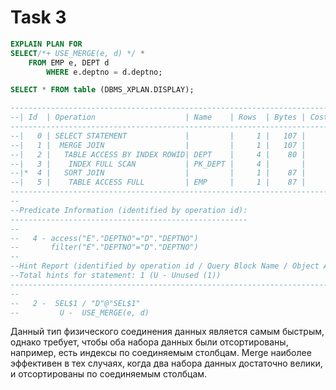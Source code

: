 # Task 3

```sql
EXPLAIN PLAN FOR
SELECT/*+ USE_MERGE(e, d) */ *
    FROM EMP e, DEPT d
        WHERE e.deptno = d.deptno;

SELECT * FROM table (DBMS_XPLAN.DISPLAY);

------------------------------------------------------------------------------------------
--| Id  | Operation                    | Name    | Rows  | Bytes | Cost (%CPU)| Time     |
------------------------------------------------------------------------------------------
--|   0 | SELECT STATEMENT             |         |     1 |   107 |     7  (15)| 00:00:01 |
--|   1 |  MERGE JOIN                  |         |     1 |   107 |     7  (15)| 00:00:01 |
--|   2 |   TABLE ACCESS BY INDEX ROWID| DEPT    |     4 |    80 |     2   (0)| 00:00:01 |
--|   3 |    INDEX FULL SCAN           | PK_DEPT |     4 |       |     1   (0)| 00:00:01 |
--|*  4 |   SORT JOIN                  |         |     1 |    87 |     5  (20)| 00:00:01 |
--|   5 |    TABLE ACCESS FULL         | EMP     |     1 |    87 |     4   (0)| 00:00:01 |
------------------------------------------------------------------------------------------
-- 
--Predicate Information (identified by operation id):
-----------------------------------------------------
-- 
--   4 - access("E"."DEPTNO"="D"."DEPTNO")
--       filter("E"."DEPTNO"="D"."DEPTNO")
-- 
--Hint Report (identified by operation id / Query Block Name / Object Alias):
--Total hints for statement: 1 (U - Unused (1))
-----------------------------------------------------------------------------
-- 
--   2 -  SEL$1 / "D"@"SEL$1"
--         U -  USE_MERGE(e, d)
```

Данный тип физического соединения данных является самым быстрым, 
однако требует, чтобы оба набора данных были отсортированы, например, есть индексы по соединяемым столбцам.
Merge наиболее эффективен в тех случаях, когда два набора данных достаточно велики,
 и отсортированы по соединяемым столбцам.
